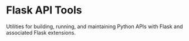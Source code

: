 # Flask API Tools
Utilities for building, running, and maintaining Python APIs with Flask and 
associated Flask extensions.
